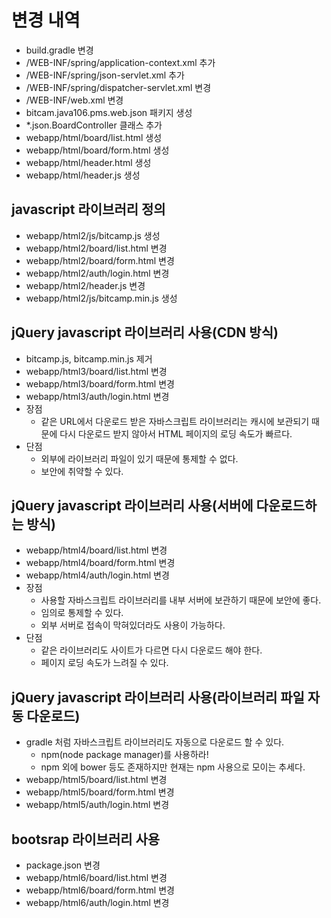 # 변경 내역
- build.gradle 변경
- /WEB-INF/spring/application-context.xml 추가
- /WEB-INF/spring/json-servlet.xml 추가
- /WEB-INF/spring/dispatcher-servlet.xml 변경
- /WEB-INF/web.xml 변경 
- bitcam.java106.pms.web.json 패키지 생성
- *.json.BoardController 클래스 추가
- webapp/html/board/list.html 생성 
- webapp/html/board/form.html 생성
- webapp/html/header.html 생성
- webapp/html/header.js 생성   

## javascript 라이브러리 정의
- webapp/html2/js/bitcamp.js 생성
- webapp/html2/board/list.html 변경
- webapp/html2/board/form.html 변경
- webapp/html2/auth/login.html 변경
- webapp/html2/header.js 변경
- webapp/html2/js/bitcamp.min.js 생성

## jQuery javascript 라이브러리 사용(CDN 방식)
- bitcamp.js, bitcamp.min.js 제거
- webapp/html3/board/list.html 변경
- webapp/html3/board/form.html 변경
- webapp/html3/auth/login.html 변경
- 장점
  - 같은 URL에서 다운로드 받은 자바스크립트 라이브러리는 캐시에 보관되기 때문에 다시 다운로드 받지 않아서 
    HTML 페이지의 로딩 속도가 빠르다.
- 단점
  - 외부에 라이브러리 파일이 있기 때문에 통제할 수 없다. 
  - 보안에 취약할 수 있다. 

## jQuery javascript 라이브러리 사용(서버에 다운로드하는 방식)
- webapp/html4/board/list.html 변경
- webapp/html4/board/form.html 변경
- webapp/html4/auth/login.html 변경
- 장점
  - 사용할 자바스크립트 라이브러리를 내부 서버에 보관하기 때문에 보안에 좋다.
  - 임의로 통제할 수 있다.
  - 외부 서버로 접속이 막혀있더라도 사용이 가능하다.
- 단점
  - 같은 라이브러리도 사이트가 다르면 다시 다운로드 해야 한다.
  - 페이지 로딩 속도가 느려질 수 있다. 

## jQuery javascript 라이브러리 사용(라이브러리 파일 자동 다운로드)
- gradle 처럼 자바스크립트 라이브러리도 자동으로 다운로드 할 수 있다.
  - npm(node package manager)를 사용하라!
  - npm 외에 bower 등도 존재하지만 현재는 npm 사용으로 모이는 추세다.
- webapp/html5/board/list.html 변경
- webapp/html5/board/form.html 변경
- webapp/html5/auth/login.html 변경

## bootsrap 라이브러리 사용
- package.json 변경
- webapp/html6/board/list.html 변경
- webapp/html6/board/form.html 변경
- webapp/html6/auth/login.html 변경







